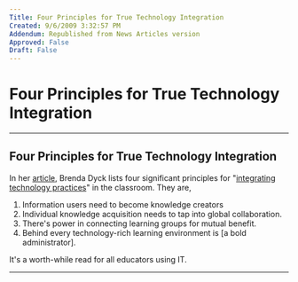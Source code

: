 ```yaml
---
Title: Four Principles for True Technology Integration
Created: 9/6/2009 3:32:57 PM
Addendum: Republished from News Articles version
Approved: False
Draft: False
---
```

# Four Principles for True Technology Integration

---

## Four Principles for True Technology Integration


In her [article](http://www.microsoft.com/Education/FourPrinciples.mspx), Brenda Dyck lists four significant principles for "[integrating technology practices](http://www.microsoft.com/Education/FourPrinciples.mspx)" in the classroom. They are,


1. Information users need to become knowledge creators
2. Individual knowledge acquisition needs to tap into global collaboration.
3. There's power in connecting learning groups for mutual benefit.
4. Behind every technology-rich learning environment is [a bold administrator].



It's a worth-while read for all educators using IT.





---

